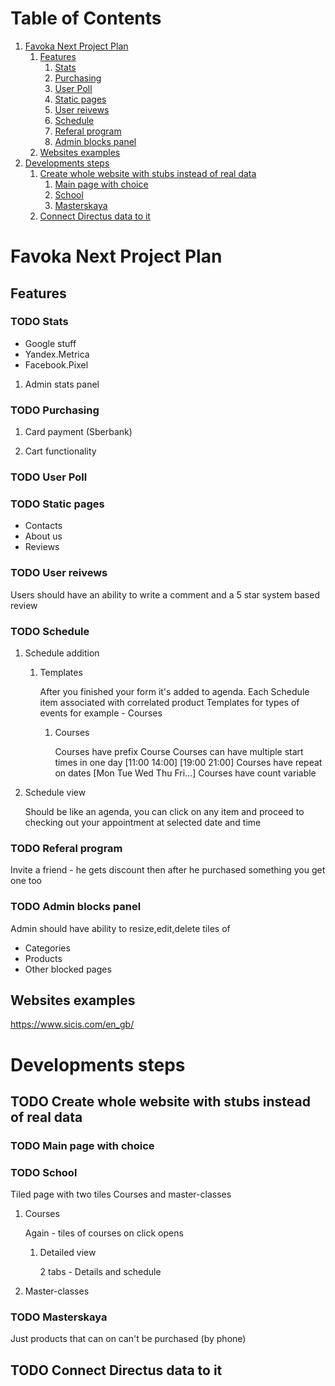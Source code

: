 
# Table of Contents

1.  [Favoka Next Project Plan](#org4207cce)
    1.  [Features](#org4bd24a7)
        1.  [Stats](#org22a37f0)
        2.  [Purchasing](#orgfbb6e3a)
        3.  [User Poll](#org3a7ef3c)
        4.  [Static pages](#org045abc7)
        5.  [User reivews](#orgcfd2308)
        6.  [Schedule](#org85127a7)
        7.  [Referal program](#org3ff23af)
        8.  [Admin blocks panel](#org1e4dd30)
    2.  [Websites examples](#org431014a)
2.  [Developments steps](#orgf44c790)
    1.  [Create whole website with stubs instead of real data](#org65928f9)
        1.  [Main page with choice](#org4d8e978)
        2.  [School](#orgb99f01c)
        3.  [Masterskaya](#orgfdd0dc8)
    2.  [Connect Directus data to it](#orge02b162)


<a id="org4207cce"></a>

# Favoka Next Project Plan


<a id="org4bd24a7"></a>

## Features


<a id="org22a37f0"></a>

### TODO Stats

-   Google stuff
-   Yandex.Metrica
-   Facebook.Pixel

1.  Admin stats panel


<a id="orgfbb6e3a"></a>

### TODO Purchasing

1.  Card payment (Sberbank)

2.  Cart functionality


<a id="org3a7ef3c"></a>

### TODO User Poll


<a id="org045abc7"></a>

### TODO Static pages

-   Contacts
-   About us
-   Reviews


<a id="orgcfd2308"></a>

### TODO User reivews

Users should have an ability to write a comment and a 
5 star system based review


<a id="org85127a7"></a>

### TODO Schedule

1.  Schedule addition

    1.  Templates
    
        After you finished your form it's added to agenda.
        Each Schedule item associated with correlated product
        Templates for types of events for example - Courses
        
        1.  Courses
        
            Courses have prefix Course
            Courses can have multiple start times in one day [11:00 14:00] [19:00 21:00] 
            Courses have repeat on dates [Mon Tue Wed Thu Fri&#x2026;]
            Courses have count variable

2.  Schedule view

    Should be like an agenda, you can click on any item
    and proceed to checking out your appointment at 
    selected date and time


<a id="org3ff23af"></a>

### TODO Referal program

Invite a friend - he gets discount 
then after he purchased something you get one too


<a id="org1e4dd30"></a>

### TODO Admin blocks panel

Admin should have ability to resize,edit,delete tiles of

-   Categories
-   Products
-   Other blocked pages


<a id="org431014a"></a>

## Websites examples

<https://www.sicis.com/en_gb/>


<a id="orgf44c790"></a>

# Developments steps


<a id="org65928f9"></a>

## TODO Create whole website with stubs instead of real data


<a id="org4d8e978"></a>

### TODO Main page with choice


<a id="orgb99f01c"></a>

### TODO School

Tiled page with two tiles Courses and master-classes

1.  Courses

    Again - tiles of courses on click opens
    
    1.  Detailed view
    
        2 tabs - Details and schedule

2.  Master-classes


<a id="orgfdd0dc8"></a>

### TODO Masterskaya

Just products that can on can't be purchased (by phone)


<a id="orge02b162"></a>

## TODO Connect Directus data to it

